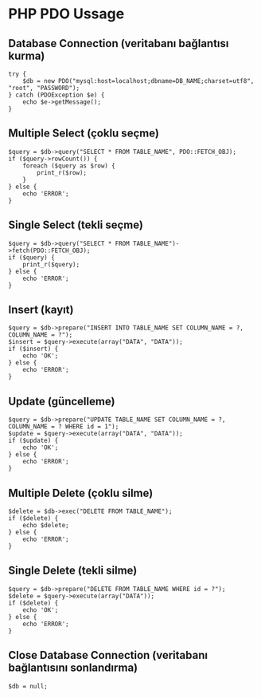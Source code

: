 # PHP PDO Ussage

## Database Connection (veritabanı bağlantısı kurma)
    try {
        $db = new PDO("mysql:host=localhost;dbname=DB_NAME;charset=utf8", "root", "PASSWORD");
    } catch (PDOException $e) {
        echo $e->getMessage();
    }
    
## Multiple Select (çoklu seçme)
    $query = $db->query("SELECT * FROM TABLE_NAME", PDO::FETCH_OBJ);
    if ($query->rowCount()) {
        foreach ($query as $row) {
            print_r($row);
        }
    } else {
        echo 'ERROR';
    }
    
## Single Select (tekli seçme)
    $query = $db->query("SELECT * FROM TABLE_NAME")->fetch(PDO::FETCH_OBJ);
    if ($query) {
        print_r($query);
    } else {
        echo 'ERROR';
    }

## Insert (kayıt)
    $query = $db->prepare("INSERT INTO TABLE_NAME SET COLUMN_NAME = ?, COLUMN_NAME = ?");
    $insert = $query->execute(array("DATA", "DATA"));
    if ($insert) {
        echo 'OK';
    } else {
        echo 'ERROR';
    }

## Update (güncelleme)
    $query = $db->prepare("UPDATE TABLE_NAME SET COLUMN_NAME = ?, COLUMN_NAME = ? WHERE id = 1");
    $update = $query->execute(array("DATA", "DATA"));
    if ($update) {
        echo 'OK';
    } else {
        echo 'ERROR';
    }

## Multiple Delete (çoklu silme)
    $delete = $db->exec("DELETE FROM TABLE_NAME");
    if ($delete) {
        echo $delete;
    } else {
        echo 'ERROR';
    }
    
## Single Delete (tekli silme)
    $query = $db->prepare("DELETE FROM TABLE_NAME WHERE id = ?");
    $delete = $query->execute(array("DATA"));
    if ($delete) {
        echo 'OK';
    } else {
        echo 'ERROR';
    }
    
 ## Close Database Connection (veritabanı bağlantısını sonlandırma)
    $db = null;
